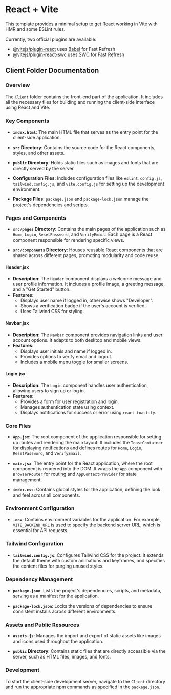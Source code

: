 # React + Vite

This template provides a minimal setup to get React working in Vite with HMR and some ESLint rules.

Currently, two official plugins are available:

- [@vitejs/plugin-react](https://github.com/vitejs/vite-plugin-react/blob/main/packages/plugin-react/README.md) uses [Babel](https://babeljs.io/) for Fast Refresh
- [@vitejs/plugin-react-swc](https://github.com/vitejs/vite-plugin-react-swc) uses [SWC](https://swc.rs/) for Fast Refresh

## Client Folder Documentation

### Overview
The `Client` folder contains the front-end part of the application. It includes all the necessary files for building and running the client-side interface using React and Vite.

### Key Components

- **`index.html`**: The main HTML file that serves as the entry point for the client-side application.

- **`src` Directory**: Contains the source code for the React components, styles, and other assets.

- **`public` Directory**: Holds static files such as images and fonts that are directly served by the server.

- **Configuration Files**: Includes configuration files like `eslint.config.js`, `tailwind.config.js`, and `vite.config.js` for setting up the development environment.

- **Package Files**: `package.json` and `package-lock.json` manage the project's dependencies and scripts.

### Pages and Components

- **`src/pages` Directory**: Contains the main pages of the application such as `Home`, `Login`, `ResetPassword`, and `VerifyEmail`. Each page is a React component responsible for rendering specific views.

- **`src/components` Directory**: Houses reusable React components that are shared across different pages, promoting modularity and code reuse.

#### Header.jsx
- **Description**: The `Header` component displays a welcome message and user profile information. It includes a profile image, a greeting message, and a "Get Started" button.
- **Features**: 
  - Displays user name if logged in, otherwise shows "Developer".
  - Shows a verification badge if the user's account is verified.
  - Uses Tailwind CSS for styling.

#### Navbar.jsx
- **Description**: The `Navbar` component provides navigation links and user account options. It adapts to both desktop and mobile views.
- **Features**: 
  - Displays user initials and name if logged in.
  - Provides options to verify email and logout.
  - Includes a mobile menu toggle for smaller screens.

#### Login.jsx
- **Description**: The `Login` component handles user authentication, allowing users to sign up or log in.
- **Features**: 
  - Provides a form for user registration and login.
  - Manages authentication state using context.
  - Displays notifications for success or error using `react-toastify`.

### Core Files

- **`App.jsx`**: The root component of the application responsible for setting up routes and rendering the main layout. It includes the `ToastContainer` for displaying notifications and defines routes for `Home`, `Login`, `ResetPassword`, and `VerifyEmail`.

- **`main.jsx`**: The entry point for the React application, where the root component is rendered into the DOM. It wraps the `App` component with `BrowserRouter` for routing and `AppContextProvider` for state management.

- **`index.css`**: Contains global styles for the application, defining the look and feel across all components.

### Environment Configuration

- **`.env`**: Contains environment variables for the application. For example, `VITE_BACKEND_URL` is used to specify the backend server URL, which is essential for API requests.

### Tailwind Configuration

- **`tailwind.config.js`**: Configures Tailwind CSS for the project. It extends the default theme with custom animations and keyframes, and specifies the content files for purging unused styles.

### Dependency Management

- **`package.json`**: Lists the project's dependencies, scripts, and metadata, serving as a manifest for the application.

- **`package-lock.json`**: Locks the versions of dependencies to ensure consistent installs across different environments.

### Assets and Public Resources

- **`assets.js`**: Manages the import and export of static assets like images and icons used throughout the application.

- **`public` Directory**: Contains static files that are directly accessible via the server, such as HTML files, images, and fonts.

### Development
To start the client-side development server, navigate to the `Client` directory and run the appropriate npm commands as specified in the `package.json`.
